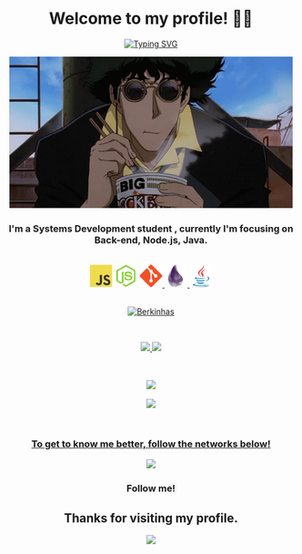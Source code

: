 <h1 align="center">
 Welcome to my profile! 🧙‍♂️
</h1>
<div id="badges"  align="center">

[![Typing SVG](https://readme-typing-svg.herokuapp.com?color=63CF15&lines=If+you+fail+to+plan+you+plan+to+fail)](https://git.io/typing-svg)
    
  </div>

<div id="badges"  align="center">
    
<p align="center">
 <img src="https://github.com/Rhuan-Rodrigues1/Rhuan-Rodrigues1/blob/main/images/spike.gif"/>
</p>

<h3 align="center">
  I'm a Systems Development student , currently I'm focusing on Back-end, Node.js, Java.
</h3>
  
<div align="center" style="display: inline_block"><br>
  <img src="https://raw.githubusercontent.com/devicons/devicon/master/icons/javascript/javascript-original.svg" alt="Stack" width="40" height="40"/>
  <img src="https://raw.githubusercontent.com/devicons/devicon/master/icons/nodejs/nodejs-original.svg" alt="Stack" width="40" height="40"/>
 </a><a href="#" target="_blank" rel="noreferrer">
 <img src="https://raw.githubusercontent.com/devicons/devicon/master/icons/git/git-original.svg" alt="Stack" width="40" height="40"/>
  <img src="https://raw.githubusercontent.com/devicons/devicon/master/icons/elixir/elixir-original.svg" alt="Stack" width="40" height="40"/>
  <img src="https://raw.githubusercontent.com/devicons/devicon/master/icons/java/java-original.svg" alt="Stack" width="40" height="40"/>
</a><a href="#" target="_blank" rel="noreferrer">
</div><br/>

 
 <p align="center"> <img src="https://komarev.com/ghpvc/?username=Berkinhas1&label=Profile%20views&color=0e75b6&style=flat" alt="Berkinhas" /> </p>
<br/>
   
<p align="center">
  <img src = "https://github-readme-stats.vercel.app/api/top-langs/?username=Rhuan-Rodrigues1&layout=compact&theme=radical"> 
 
 <img src = "https://github-readme-stats.vercel.app/api?username=Rhuan-Rodrigues1&theme=radical&show_icons=true">
   
<p align = "center">
  <br><br>
    <img src = "https://github-readme-streak-stats.herokuapp.com?user=Rhuan-Rodrigues1&theme=violet-punch&hide_border=true&include_all_commits=true&line_height=27">
</p>
 
 <p align="center" style="margin-bottom: 10px;">
    <img src="https://github-profile-trophy.vercel.app?username=Rhuan-Rodrigues1&column=7&theme=tokyonight&hide_border=true&include_all_commits=true&line_height=20"/>
</p>
 
 <br>
 <h3 align="center">
  To get to know me better, follow the networks below!
</h3> 
 
 <div align="center"> 
    <a href="https://www.linkedin.com/in/rhuan-rodrigues-221815271/" target="_blank"><img src="https://img.shields.io/badge/-LinkedIn-%230077B5?style=for-the-badge&logo=linkedin&logoColor=white" target="_blank"></a> 
 <h3 align="center">
  Follow me!
 </h3> 
 
 
 
 
</div>
<h2 align="center"> Thanks for visiting my profile. </h2>
<p align="center">
  <img src="https://capsule-render.vercel.app/api?type=waving&color=gradient&height=65&section=footer"/>
</p>

